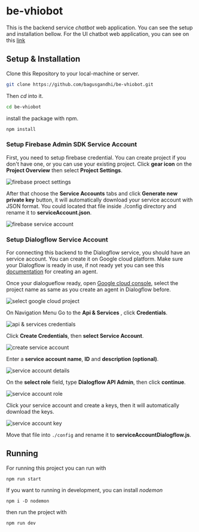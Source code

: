 
# be-vhiobot
This is the backend service *chatbot* web application. You can see the setup and installation bellow.
For the UI chatbot web application, you can see on this [link](#)

## Setup & Installation

Clone this Repository to your local-machine or server.

```sh
git clone https://github.com/bagusgandhi/be-vhiobot.git
```
Then *cd* into it.
```sh
cd be-vhiobot
```
install the package with npm.

```sh
npm install
```


### Setup Firebase Admin SDK Service Account
First, you need to setup firebase credential. You can create project if you don't have one, or you can use your existing project. Click **gear icon** on the **Project Overview** then select **Project Settings**. 

![firebase proect settings](https://drive.google.com/uc?export=view&id=1pDtauZUp51Kp_3E2XlX3BlUm2caiRrpR)

After that choose the **Service Accounts** tabs and click **Generate new private key** button, it will automatically download your service account with JSON format. You could located that file inside ./config directory and rename it to **serviceAccount.json**.

![firebase service account](https://drive.google.com/uc?export=view&id=17nmwxAdcqRNC0UCb2Ar_mDvlKIwXmuD3)


### Setup Dialogflow Service Account
For connecting this backend to the Dialogflow service, you should have an service account. You can create it on Google cloud platform. Make sure your Dialogflow is ready in use, if not ready yet you can see this [documentation](https://cloud.google.com/dialogflow/es/docs/quick/build-agent) for creating an agent. 

Once your dialogueflow ready, open [Google cloud console](https://cloud.google.com/), select the project name as same as you create an agent in Dialogflow before.

![select google cloud project](https://drive.google.com/uc?export=view&id=1EDgyA91_5jT_AMSDSuay6moiWCYOt7_y)

On Navigation Menu Go to the **Api & Services** , click **Credentials**.

![api & services credentials](https://drive.google.com/uc?export=view&id=14ufbObyMt20oeCCT81Cu4rCyUVYkhh12)

Click **Create Credentials**, then **select Service Account**.

![create service account](https://drive.google.com/uc?export=view&id=1Cpa4t8AFvRvEHXypMfe3sk84lf75COR0)

Enter a **service account name**, **ID** and **description (optional)**.

![service account details](https://drive.google.com/uc?export=view&id=1vNNEkeQczxdiHzQqGPrAP1o5shGp64Gv)

On the **select role** field, type **Dialogflow API Admin**, then click **continue**.

![service account role](https://drive.google.com/uc?export=view&id=1D_nrVVaDyDYBxo93VvlbSbY9OLZe5tRo)

Click your service account and create a keys, then it will automatically download the keys.

![service account key](https://drive.google.com/uc?export=view&id=16K6eubpyBq1i2DKI3pIqB4_26lCe-7KL)

Move that file into `./config` and rename it to **serviceAccountDialogflow.js**.

## Running 
For running this project you can run with

    npm run start

If you want to running in development, you can install *nodemon* 

    npm i -D nodemon

then run the project with

    npm run dev

